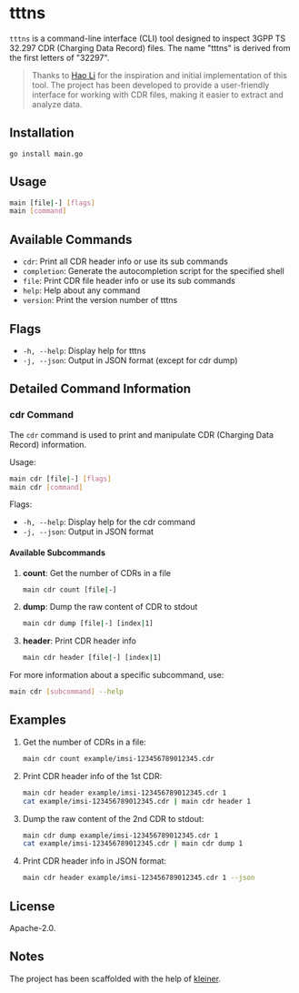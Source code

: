 # tttns

`tttns` is a command-line interface (CLI) tool designed to inspect 3GPP TS 32.297 CDR (Charging Data Record) files. The name "tttns" is derived from the first letters of "32297".

> Thanks to [Hao Li](https://github.com/haoli000) for the inspiration and initial implementation of this tool. The project has been developed to provide a user-friendly interface for working with CDR files, making it easier to extract and analyze data.

## Installation

```
go install main.go
```

## Usage

```bash
main [file|-] [flags]
main [command]
```

## Available Commands

- `cdr`: Print all CDR header info or use its sub commands
- `completion`: Generate the autocompletion script for the specified shell
- `file`: Print CDR file header info or use its sub commands
- `help`: Help about any command
- `version`: Print the version number of tttns

## Flags

- `-h, --help`: Display help for tttns
- `-j, --json`: Output in JSON format (except for cdr dump)

## Detailed Command Information

### cdr Command

The `cdr` command is used to print and manipulate CDR (Charging Data Record) information.

Usage:

```bash
main cdr [file|-] [flags]
main cdr [command]
```

Flags:

- `-h, --help`: Display help for the cdr command
- `-j, --json`: Output in JSON format

#### Available Subcommands

1. **count**: Get the number of CDRs in a file

   ```bash
   main cdr count [file|-]
   ```

2. **dump**: Dump the raw content of CDR to stdout

   ```bash
   main cdr dump [file|-] [index|1]
   ```

3. **header**: Print CDR header info

   ```bash
   main cdr header [file|-] [index|1]
   ```

For more information about a specific subcommand, use:

```bash
main cdr [subcommand] --help
```

## Examples

1. Get the number of CDRs in a file:

   ```bash
   main cdr count example/imsi-123456789012345.cdr
   ```

2. Print CDR header info of the 1st CDR:

   ```bash
   main cdr header example/imsi-123456789012345.cdr 1
   cat example/imsi-123456789012345.cdr | main cdr header 1
   ```

3. Dump the raw content of the 2nd CDR to stdout:

   ```bash
   main cdr dump example/imsi-123456789012345.cdr 1
   cat example/imsi-123456789012345.cdr | main cdr dump 1
   ```

4. Print CDR header info in JSON format:
  
   ```bash
   main cdr header example/imsi-123456789012345.cdr 1 --json
   ```

## License

Apache-2.0.

## Notes

The project has been scaffolded with the help of [kleiner](https://github.com/can3p/kleiner).
